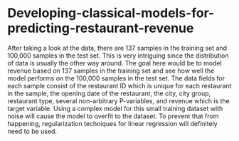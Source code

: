 # Developing-classical-models-for-predicting-restaurant-revenue
After taking a look at the data, there are 137 samples in the training set and 100,000 samples in the test set. This is very intriguing since the distribution of data is usually the other way around. The goal here would be to model revenue based on 137 samples in the training set and see how well the model performs on the 100,000 samples in the test set. The data fields for each sample consist of the restaurant ID which is unique for each restaurant in the sample, the opening date of the restaurant, the city, city group, restaurant type, several non-arbitrary P-variables, and revenue which is the target variable. Using a complex model for this small training dataset with noise will cause the model to overfit to the dataset. To prevent that from happening, regularization techniques for linear regression will definitely need to be used.
